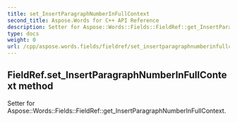```yaml
---
title: set_InsertParagraphNumberInFullContext
second_title: Aspose.Words for C++ API Reference
description: Setter for Aspose::Words::Fields::FieldRef::get_InsertParagraphNumberInFullContext. 
type: docs
weight: 0
url: /cpp/aspose.words.fields/fieldref/set_insertparagraphnumberinfullcontext/
---
```

## FieldRef.set_InsertParagraphNumberInFullContext method


Setter for Aspose::Words::Fields::FieldRef::get_InsertParagraphNumberInFullContext. 

